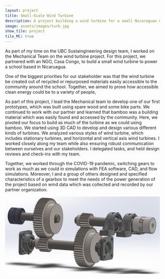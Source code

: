 ```yaml
---
layout: project
title: Small-Scale Wind Turbine
description: A project building a wind turbine for a small Nicaraguan Community
image: assets/images/turb.jpg
show_tile: project
tile_MC: true
---
```


As part of my time on the UBC Sustaingineering design team, I worked on the Mechanical Team on the wind turbine project. For this project, we partnered with an NGO, Casa Congo, to build a small wind turbine to power a school based in Nicaruagua.

One of the biggest priorities for our stakeholder was that the wind turbine be created out of recycled or repurposed materials easily accessible to the community around the school. Together, we aimed to prove how accessible clean energy could be to a variety of people, 

As part of this project, I lead the Mechanical team to develop one of our first prototypes, which was built using spare wood and some bike parts. We continued to work with our partner and learned that bamboo was a building material which was easily found and accessed by the community. 
Here, we pivoted our focus to build as much of the turbine as we could using bamboo. We started using 3D CAD to develop and design various different kinds of turbines. We analyzed various styles of wind turbine, which includes stationary turbines, and horizontal and vertical axis wind turbines. I worked closely along my team while also ensuring 
robust communication between ourselves and our stakeholders. I delegated tasks, and held design reviews and check-ins with my team.

Together, we worked through the COVID-19 pandemic, switching gears to work as much as we could in simulations with FEA software, CAD, and flow simulations. Moreover, I and a group of others designed and specified characteristics of a gearbox to meet the needs of the power generation of the project based on wind data which was collected and recorded by our partner organization.

<center><img src="ProjectImages/turbgear.jpg" alt="Gear Train Design for Wind Turbine"></center>

<!--<embed src="https://t-guan.github.io/Portfolio/Projects/pdfs/TurbDrive.pdf" type="application/pdf" style="min-height:100vh;width:100%"/>